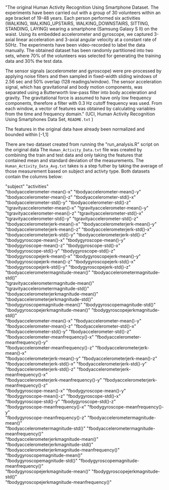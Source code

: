 "The original Human Activity Recognition Using Smartphone Dataset. The experiments have been carried out with a group of 30 volunteers within an age bracket of 19-48 years. Each person performed six activities (WALKING, WALKING_UPSTAIRS, WALKING_DOWNSTAIRS, SITTING, STANDING, LAYING) wearing a smartphone (Samsung Galaxy S II) on the waist. Using its embedded accelerometer and gyroscope, we captured 3-axial linear acceleration and 3-axial angular velocity at a constant rate of 50Hz. The experiments have been video-recorded to label the data manually. The obtained dataset has been randomly partitioned into two sets, where 70% of the volunteers was selected for generating the training data and 30% the test data. 

The sensor signals (accelerometer and gyroscope) were pre-processed by applying noise filters and then sampled in fixed-width sliding windows of 2.56 sec and 50% overlap (128 readings/window). The sensor acceleration signal, which has gravitational and body motion components, was separated using a Butterworth low-pass filter into body acceleration and gravity. The gravitational force is assumed to have only low frequency components, therefore a filter with 0.3 Hz cutoff frequency was used. From each window, a vector of features was obtained by calculating variables from the time and frequency domain." (UCI, Human Activity Recognition Using Smartphones Data Set, `README.txt` )

The features in the original data have already been normalized and bounded within [-1,1]

There are two dataset created from running the "run_analysis.R" script on the original data The `Human_Activity_Data.txt` file was created by combining the train and test data and only taking the features that contained mean and standard deviation of the measurements. The `Human_Activity_Data_Avg.txt` takes is a step futher by taking the average of those measurement based on subject and activty type. Both datasets contain the columns below:


"subject"                                         "activities"                                     
"tbodyaccelerometer-mean()-x"                     "tbodyaccelerometer-mean()-y"                    
"tbodyaccelerometer-mean()-z"                     "tbodyaccelerometer-std()-x"                     
"tbodyaccelerometer-std()-y"                      "tbodyaccelerometer-std()-z"                     
"tgravityaccelerometer-mean()-x"                  "tgravityaccelerometer-mean()-y"                 
"tgravityaccelerometer-mean()-z"                  "tgravityaccelerometer-std()-x"                  
"tgravityaccelerometer-std()-y"                   "tgravityaccelerometer-std()-z"                  
"tbodyaccelerometerjerk-mean()-x"                 "tbodyaccelerometerjerk-mean()-y"                
"tbodyaccelerometerjerk-mean()-z"                 "tbodyaccelerometerjerk-std()-x"                 
"tbodyaccelerometerjerk-std()-y"                  "tbodyaccelerometerjerk-std()-z"                 
"tbodygyroscope-mean()-x"                         "tbodygyroscope-mean()-y"                        
"tbodygyroscope-mean()-z"                         "tbodygyroscope-std()-x"                         
"tbodygyroscope-std()-y"                          "tbodygyroscope-std()-z"                         
"tbodygyroscopejerk-mean()-x"                     "tbodygyroscopejerk-mean()-y"                    
"tbodygyroscopejerk-mean()-z"                     "tbodygyroscopejerk-std()-x"                     
"tbodygyroscopejerk-std()-y"                      "tbodygyroscopejerk-std()-z"                     
"tbodyaccelerometermagnitude-mean()"              "tbodyaccelerometermagnitude-std()"              
"tgravityaccelerometermagnitude-mean()"           "tgravityaccelerometermagnitude-std()"           
"tbodyaccelerometerjerkmagnitude-mean()"          "tbodyaccelerometerjerkmagnitude-std()"          
"tbodygyroscopemagnitude-mean()"                  "tbodygyroscopemagnitude-std()"                  
"tbodygyroscopejerkmagnitude-mean()"              "tbodygyroscopejerkmagnitude-std()"              
"fbodyaccelerometer-mean()-x"                     "fbodyaccelerometer-mean()-y"                    
"fbodyaccelerometer-mean()-z"                     "fbodyaccelerometer-std()-x"                     
"fbodyaccelerometer-std()-y"                      "fbodyaccelerometer-std()-z"                     
"fbodyaccelerometer-meanfrequency()-x"            "fbodyaccelerometer-meanfrequency()-y"           
"fbodyaccelerometer-meanfrequency()-z"            "fbodyaccelerometerjerk-mean()-x"                
"fbodyaccelerometerjerk-mean()-y"                 "fbodyaccelerometerjerk-mean()-z"                
"fbodyaccelerometerjerk-std()-x"                  "fbodyaccelerometerjerk-std()-y"                 
"fbodyaccelerometerjerk-std()-z"                  "fbodyaccelerometerjerk-meanfrequency()-x"       
"fbodyaccelerometerjerk-meanfrequency()-y"        "fbodyaccelerometerjerk-meanfrequency()-z"       
"fbodygyroscope-mean()-x"                         "fbodygyroscope-mean()-y"                        
"fbodygyroscope-mean()-z"                         "fbodygyroscope-std()-x"                         
"fbodygyroscope-std()-y"                          "fbodygyroscope-std()-z"                         
"fbodygyroscope-meanfrequency()-x"                "fbodygyroscope-meanfrequency()-y"               
"fbodygyroscope-meanfrequency()-z"                "fbodyaccelerometermagnitude-mean()"             
"fbodyaccelerometermagnitude-std()"               "fbodyaccelerometermagnitude-meanfrequency()"    
"fbodyaccelerometerjerkmagnitude-mean()"          "fbodyaccelerometerjerkmagnitude-std()"          
"fbodyaccelerometerjerkmagnitude-meanfrequency()" "fbodygyroscopemagnitude-mean()"                 
"fbodygyroscopemagnitude-std()"                   "fbodygyroscopemagnitude-meanfrequency()"        
"fbodygyroscopejerkmagnitude-mean()"              "fbodygyroscopejerkmagnitude-std()"              
"fbodygyroscopejerkmagnitude-meanfrequency()" 
